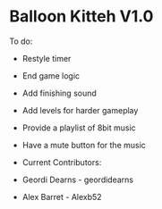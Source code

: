 Balloon Kitteh V1.0
======================

To do:

* Restyle timer
* End game logic
* Add finishing sound
* Add levels for harder gameplay
* Provide a playlist of 8bit music
* Have a mute button for the music

* Current Contributors:

* Geordi Dearns - geordidearns
* Alex Barret - Alexb52
 
